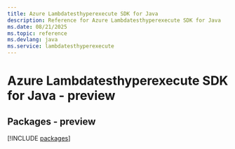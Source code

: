```yaml
---
title: Azure Lambdatesthyperexecute SDK for Java
description: Reference for Azure Lambdatesthyperexecute SDK for Java
ms.date: 08/21/2025
ms.topic: reference
ms.devlang: java
ms.service: lambdatesthyperexecute
---
```

# Azure Lambdatesthyperexecute SDK for Java - preview
## Packages - preview
[!INCLUDE [packages](lambdatesthyperexecute-index.md)]